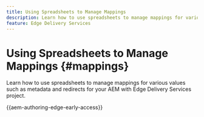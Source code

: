 ```yaml
---
title: Using Spreadsheets to Manage Mappings
description: Learn how to use spreadsheets to manage mappings for various values such as metadata and redirects for your AEM with Edge Delivery Services project.
feature: Edge Delivery Services
---
```


# Using Spreadsheets to Manage Mappings {#mappings}

Learn how to use spreadsheets to manage mappings for various values such as metadata and redirects for your AEM with Edge Delivery Services project.

{{aem-authoring-edge-early-access}}
